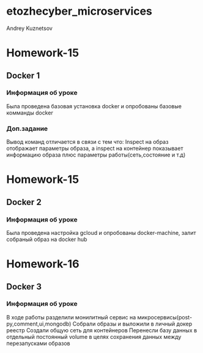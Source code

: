 # etozhecyber_microservices
Andrey Kuznetsov

# Homework-15 
## Docker 1

### Информация об уроке
Была проведена базовая установка docker и опробованы базовые комманды docker

### Доп.задание
Вывод команд отличается в связи с тем что:
Inspect на образ отображает параметры образа, а inspect на контейнер показывает информацию образа плюс параметры работы(сеть,состояние и т.д)

# Homework-15 
## Docker 2

### Информация об уроке
Была проведена настройка gcloud и опробованы docker-machine, залит собраный образ на docker hub

# Homework-16
## Docker 3

### Информация об уроке
В ходе работы разделили монилитный сервис на микросервисы(post-py,comment,ui,mongodb)
Собрали образы и выложили в личный докер реестр
Создали общую сеть для контейнеров
Перенесли базу данных в отдельный постоянный volume в целях сохранения данных между перезапусками образов
